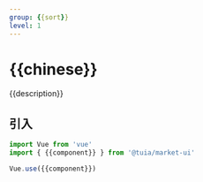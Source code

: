 ```yaml
---
group: {{sort}}
level: 1
---
```


# {{chinese}}

{{description}}

## 引入

```js
import Vue from 'vue'
import { {{component}} } from '@tuia/market-ui'

Vue.use({{component}})
```
